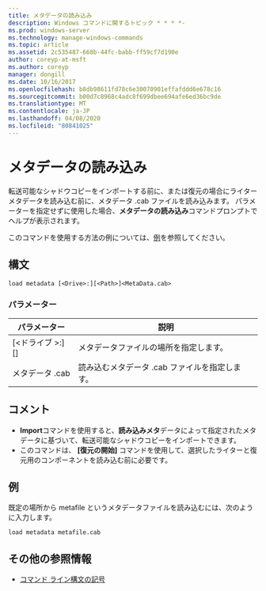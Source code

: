 ```yaml
---
title: メタデータの読み込み
description: Windows コマンドに関するトピック * * * *-
ms.prod: windows-server
ms.technology: manage-windows-commands
ms.topic: article
ms.assetid: 2c535487-668b-44fc-babb-ff59cf7d190e
author: coreyp-at-msft
ms.author: coreyp
manager: dongill
ms.date: 10/16/2017
ms.openlocfilehash: b8db98611fd78c6e30070901effafddd6e678c16
ms.sourcegitcommit: b00d7c8968c4adc8f699dbee694afe6ed36bc9de
ms.translationtype: MT
ms.contentlocale: ja-JP
ms.lasthandoff: 04/08/2020
ms.locfileid: "80841025"
---
```

# <a name="load-metadata"></a>メタデータの読み込み



転送可能なシャドウコピーをインポートする前に、または復元の場合にライターメタデータを読み込む前に、メタデータ .cab ファイルを読み込みます。 パラメーターを指定せずに使用した場合、**メタデータの読み込み**コマンドプロンプトでヘルプが表示されます。

このコマンドを使用する方法の例については、[例](#BKMK_examples)を参照してください。

## <a name="syntax"></a>構文

```
load metadata [<Drive>:][<Path>]<MetaData.cab>
```

### <a name="parameters"></a>パラメーター

|パラメーター|説明|
|---------|-----------|
|[\<ドライブ >:][<Path>]|メタデータファイルの場所を指定します。|
|メタデータ .cab|読み込むメタデータ .cab ファイルを指定します。|

## <a name="remarks"></a>コメント

-   **Import**コマンドを使用すると、**読み込みメタ**データによって指定されたメタデータに基づいて、転送可能なシャドウコピーをインポートできます。
-   このコマンドは、 **[復元の開始]** コマンドを使用して、選択したライターと復元用のコンポーネントを読み込む前に必要です。

## <a name="examples"></a><a name=BKMK_examples></a>例

既定の場所から metafile というメタデータファイルを読み込むには、次のように入力します。
```
load metadata metafile.cab
```

## <a name="additional-references"></a>その他の参照情報

- [コマンド ライン構文の記号](command-line-syntax-key.md)